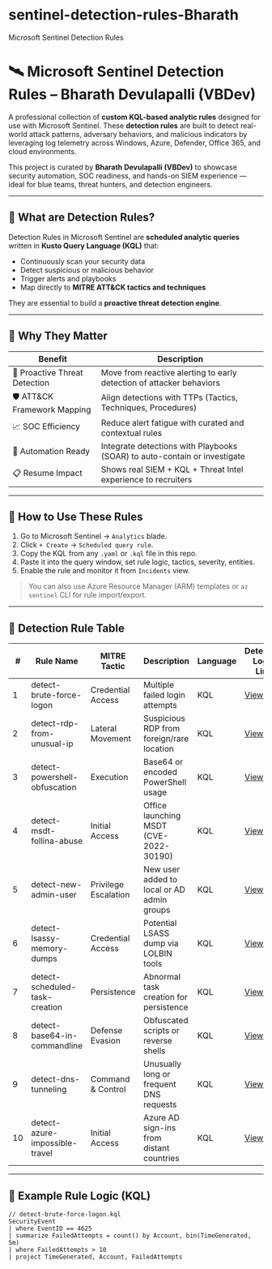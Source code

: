 # sentinel-detection-rules-Bharath
Microsoft Sentinel Detection Rules
# 🛰️ Microsoft Sentinel Detection Rules – Bharath Devulapalli (VBDev)

A professional collection of **custom KQL-based analytic rules** designed for use with Microsoft Sentinel. These **detection rules** are built to detect real-world attack patterns, adversary behaviors, and malicious indicators by leveraging log telemetry across Windows, Azure, Defender, Office 365, and cloud environments.

This project is curated by **Bharath Devulapalli (VBDev)** to showcase security automation, SOC readiness, and hands-on SIEM experience — ideal for blue teams, threat hunters, and detection engineers.

---

## 🚨 What are Detection Rules?

Detection Rules in Microsoft Sentinel are **scheduled analytic queries** written in **Kusto Query Language (KQL)** that:
- Continuously scan your security data
- Detect suspicious or malicious behavior
- Trigger alerts and playbooks
- Map directly to **MITRE ATT&CK tactics and techniques**

They are essential to build a **proactive threat detection engine**.

---

## 🧠 Why They Matter

| Benefit                        | Description                                                                 |
|-------------------------------|-----------------------------------------------------------------------------|
| 🎯 Proactive Threat Detection | Move from reactive alerting to early detection of attacker behaviors       |
| 🛡️ ATT&CK Framework Mapping   | Align detections with TTPs (Tactics, Techniques, Procedures)               |
| 📈 SOC Efficiency              | Reduce alert fatigue with curated and contextual rules                     |
| 🔄 Automation Ready           | Integrate detections with Playbooks (SOAR) to auto-contain or investigate  |
| 📋 Resume Impact              | Shows real SIEM + KQL + Threat Intel experience to recruiters              |

---

## 🧰 How to Use These Rules

1. Go to Microsoft Sentinel → `Analytics` blade.
2. Click `+ Create` → `Scheduled query rule`.
3. Copy the KQL from any `.yaml` or `.kql` file in this repo.
4. Paste it into the query window, set rule logic, tactics, severity, entities.
5. Enable the rule and monitor it from `Incidents` view.

> You can also use Azure Resource Manager (ARM) templates or `az sentinel` CLI for rule import/export.

---

## 📘 Detection Rule Table

| #  | Rule Name                        | MITRE Tactic         | Description                                     | Language | Detection Logic Link |
|----|----------------------------------|-----------------------|-------------------------------------------------|----------|----------------------|
| 1  | detect-brute-force-logon        | Credential Access     | Multiple failed login attempts                  | KQL      | [View Rule](./rules/detect-brute-force-logon.yaml) |
| 2  | detect-rdp-from-unusual-ip      | Lateral Movement      | Suspicious RDP from foreign/rare location       | KQL      | [View Rule](./rules/detect-rdp-from-unusual-ip.yaml) |
| 3  | detect-powershell-obfuscation   | Execution             | Base64 or encoded PowerShell usage              | KQL      | [View Rule](./rules/detect-powershell-obfuscation.yaml) |
| 4  | detect-msdt-follina-abuse       | Initial Access        | Office launching MSDT (CVE-2022-30190)          | KQL      | [View Rule](./rules/detect-msdt-follina-abuse.yaml) |
| 5  | detect-new-admin-user           | Privilege Escalation  | New user added to local or AD admin groups      | KQL      | [View Rule](./rules/detect-new-admin-user.yaml) |
| 6  | detect-lsassy-memory-dumps      | Credential Access     | Potential LSASS dump via LOLBIN tools           | KQL      | [View Rule](./rules/detect-lsassy-memory-dumps.yaml) |
| 7  | detect-scheduled-task-creation  | Persistence           | Abnormal task creation for persistence          | KQL      | [View Rule](./rules/detect-scheduled-task-creation.yaml) |
| 8  | detect-base64-in-commandline    | Defense Evasion       | Obfuscated scripts or reverse shells            | KQL      | [View Rule](./rules/detect-base64-in-commandline.yaml) |
| 9  | detect-dns-tunneling            | Command & Control     | Unusually long or frequent DNS requests         | KQL      | [View Rule](./rules/detect-dns-tunneling.yaml) |
| 10 | detect-azure-impossible-travel  | Initial Access        | Azure AD sign-ins from distant countries        | KQL      | [View Rule](./rules/detect-azure-impossible-travel.yaml) |

---

## 🧠 Example Rule Logic (KQL)

```kql
// detect-brute-force-logon.kql
SecurityEvent
| where EventID == 4625
| summarize FailedAttempts = count() by Account, bin(TimeGenerated, 5m)
| where FailedAttempts > 10
| project TimeGenerated, Account, FailedAttempts

